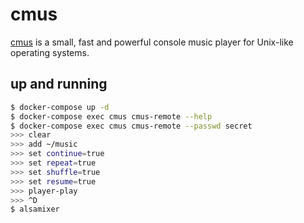 cmus
====

[cmus][1] is a small, fast and powerful console music player for Unix-like operating systems.


## up and running

```bash
$ docker-compose up -d
$ docker-compose exec cmus cmus-remote --help
$ docker-compose exec cmus cmus-remote --passwd secret
>>> clear
>>> add ~/music
>>> set continue=true
>>> set repeat=true
>>> set shuffle=true
>>> set resume=true
>>> player-play
>>> ^D
$ alsamixer
```

[1]: https://cmus.github.io/
